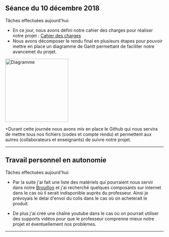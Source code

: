 ## Séance du 10 décembre 2018

Tâches effectuées aujourd'hui:

  + En ce jour, nous avons défini notre cahier des charges pour réaliser notre projet : [Cahier des charges](/Cahier_des_charges.docx)
  + Nous avons décomposer le rendu final en plusieurs étapes pour pouvoir mettre en place un diagramme de Gantt permettant de faciliter notre avancemet du projet.
  <img src="/Diagramme_de_Gantt.jpg" alt="Diagramme" height="200">
  
  +Durant cette journée nous avons mis en place le Github qui nous servira de mettre tous nos fichiers (codes et compte rendu) et permettent aux autres (collaborateurs et enseignants) de suivre notre projet.
  
  ***
  
  ## Travail personnel en autonomie

Tâches effectuées aujourd'hui:

+ Par la suite j'ai fait une liste des matériels qui pourraient nous servir dans notre [Brouillon](/Brouillon.docx) et j'ai recherché quelques composants sur internet dans le cas où il serait indisponible auprès du professeur. Ainsi je prévoyais le delai d'envoi du colis dans le cas où on acheterait le produit.

+ De plus j'ai créé une chaîne youtube dans le cas où on pourrait utiliser des supports vidéos pour que le professeur comprenne mieux notre projet et éventuellement nos problèmes.

***
